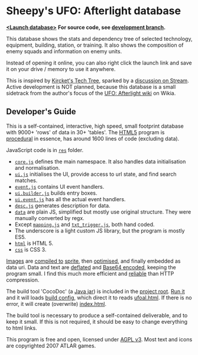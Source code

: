 # Sheepy's UFO: Afterlight database #

**[&lt;Launch database&gt;](https://cdn.rawgit.com/Sheep-y/ufoafterlight-db/r20150514/index.html)**
**For source code, see [development branch](https://github.com/Sheep-y/ufoafterlight-db/tree/development).**

This database shows the stats and dependency tree of selected technology, equipment, building, station, or training.
It also shows the composition of enemy squads and information on enemy units.

Instead of opening it online, you can also right click the launch link and save it on your drive / memory to use it anywhere.

This is inspired by [Kircket's Tech Tree](http://www.irodemine.com/afterlit/), sparked by a [discussion on Stream](http://steamcommunity.com/app/237950/discussions/0/616188677801999309/#c619568793974409287).
Active development is NOT planned, because this database is a small sidetrack from the author's focus of the [UFO: Afterlight wiki](http://ufoafterblank.wikia.com/) on Wikia.

## Developer's Guide ##

This is a self-contained, interactive, high speed, small footprint database with 9000+ 'rows' of data in 30+ 'tables'.
The [HTML5](http://diveintohtml5.info/) program is [procedural](http://en.wikipedia.org/wiki/Procedural_programming) in essence, has around 1600 lines of code (excluding data).

JavaScript code is in [`res`](https://github.com/Sheep-y/ufoafterlight-db/tree/development/res) folder.
* [`core.js`](https://github.com/Sheep-y/ufoafterlight-db/blob/development/res/core.js) defines the main namespace. It also handles data initialisation and normalisation.
* [`ui.js`](https://github.com/Sheep-y/ufoafterlight-db/blob/development/res/ui.js) initialises the UI, provide access to url state, and find search matches.
* [`event.js`](https://github.com/Sheep-y/ufoafterlight-db/blob/development/res/ui.event.js) contains UI event handlers.
* [`ui.builder.js`](https://github.com/Sheep-y/ufoafterlight-db/blob/development/res/ui.builder.js) builds entry boxes.
* [`ui.event.js`](https://github.com/Sheep-y/ufoafterlight-db/blob/development/res/ui.event.js) has all the actual event handlers.
* [`desc.js`](https://github.com/Sheep-y/ufoafterlight-db/blob/development/res/desc.js) generates description for data.
* [`data`](https://github.com/Sheep-y/ufoafterlight-db/tree/development/data) are plain JS, simplified but mostly use original structure. They were manually converted by regx.
* Except [`mapping.js`](https://github.com/Sheep-y/ufoafterlight-db/tree/development/data/mapping.js) and [`txt_trigger.js`](https://github.com/Sheep-y/ufoafterlight-db/tree/development/data/txt_trigger.js), both hand coded.
* The underscore is a light custom JS library, but the program is mostly ES5.
* [`html`](https://github.com/Sheep-y/ufoafterlight-db/tree/development/html) is HTML 5.
* [`css`](https://github.com/Sheep-y/ufoafterlight-db/blob/development/res/style.css) is CSS 3.

[Images](https://github.com/Sheep-y/ufoafterlight-db/tree/development/img) are [compiled to](http://draeton.github.io/stitches/) [sprite](https://github.com/Sheep-y/ufoafterlight-db/tree/development/img/sprite.png), then [optimised](http://advancemame.sourceforge.net/comp-readme.html), and finally embedded as data uri.
Data and text are [deflated](http://docs.oracle.com/javase/8/docs/api/java/util/zip/DeflaterOutputStream.html) and [Base64 encoded](http://docs.oracle.com/javase/8/docs/api/java/util/Base64.Encoder.html), keeping the program small.
I find this much more efficient and [reliable](http://en.wikipedia.org/wiki/HTTP_compression#Problems_preventing_the_use_of_HTTP_compression) than HTTP compression.

The build tool 'CocoDoc' (a [Java jar](https://docs.oracle.com/javase/tutorial/deployment/jar/basicsindex.html)) is included in the [project root](https://github.com/Sheep-y/ufoafterlight-db/tree/development/).
[Run it](http://stackoverflow.com/a/5774976/893578) and it will loads [build config](https://github.com/Sheep-y/ufoafterlight-db/tree/development/build.cocodoc.conf), which direct it to reads [ufoal.html](https://github.com/Sheep-y/ufoafterlight-db/tree/development/ufoal.html).
If there is no error, it will create (overwrite) [index.html](https://github.com/Sheep-y/ufoafterlight-db/blob/master/index.html).

The build tool is necessary to produce a self-contained deliverable, and to keep it small.
If this is not required, it should be easy to change everything to html links.

This program is free and open, licensed under [AGPL v3](http://www.gnu.org/licenses/agpl-3.0.html).
Most text and icons are copyrighted 2007 ATLAR games.